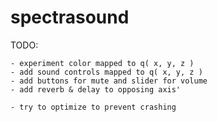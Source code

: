 # spectrasound

TODO:

    - experiment color mapped to q( x, y, z )
    - add sound controls mapped to q( x, y, z )
    - add buttons for mute and slider for volume
    - add reverb & delay to opposing axis'

    - try to optimize to prevent crashing
